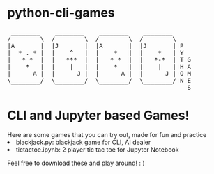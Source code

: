 # python-cli-games
<pre>
 ________    ________    ________    ________
/        \  /        \  /        \  /        \
|A       |  |J       |  |A       |  |J       | P
|  * . * |  |    ^   |  |    *   |  |    *   | Y
|   * *  |  |   ***  |  |   * *  |  |   *-*  | T G
|    *   |  |    |   |  |    *   |  |    |   | H A
|      A |  |      J |  |      A |  |      J | O M
\________/  \________/  \________/  \________/ N E
                                                 S
</pre>
<h1>CLI and Jupyter based Games!</h1>

<span>
Here are some games that you can try out, made for fun and practice
<li>blackjack.py: blackjack game for CLI, AI dealer
<li>tictactoe.ipynb: 2 player tic tac toe for Jupyter Notebook

Feel free to download these and play around! : )
</span>
